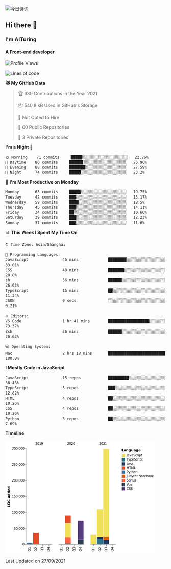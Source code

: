 <img alt="今日诗词" src="https://v2.jinrishici.com/one.svg?font-size=30&spacing=2&color=skyblue" style="max-width:100%; display: block; margin: 0 auto;">

## Hi there 👋
### I'm AITuring
#### A Front-end developer

<!-- <img src="./dhx.gif" width="400px"/> -->

<!--START_SECTION:waka-->
![Profile Views](http://img.shields.io/badge/Profile%20Views-1-blue)

![Lines of code](https://img.shields.io/badge/From%20Hello%20World%20I%27ve%20Written-644834%20lines%20of%20code-blue)

**🐱 My GitHub Data** 

> 🏆 330 Contributions in the Year 2021
 > 
> 📦 540.8 kB Used in GitHub's Storage 
 > 
> 🚫 Not Opted to Hire
 > 
> 📜 60 Public Repositories 
 > 
> 🔑 3 Private Repositories  
 > 
**I'm a Night 🦉** 

```text
🌞 Morning    71 commits     █████░░░░░░░░░░░░░░░░░░░░   22.26% 
🌆 Daytime    86 commits     ██████░░░░░░░░░░░░░░░░░░░   26.96% 
🌃 Evening    88 commits     ███████░░░░░░░░░░░░░░░░░░   27.59% 
🌙 Night      74 commits     █████░░░░░░░░░░░░░░░░░░░░   23.2%

```
📅 **I'm Most Productive on Monday** 

```text
Monday       63 commits     █████░░░░░░░░░░░░░░░░░░░░   19.75% 
Tuesday      42 commits     ███░░░░░░░░░░░░░░░░░░░░░░   13.17% 
Wednesday    59 commits     ████░░░░░░░░░░░░░░░░░░░░░   18.5% 
Thursday     45 commits     ███░░░░░░░░░░░░░░░░░░░░░░   14.11% 
Friday       34 commits     ██░░░░░░░░░░░░░░░░░░░░░░░   10.66% 
Saturday     39 commits     ███░░░░░░░░░░░░░░░░░░░░░░   12.23% 
Sunday       37 commits     ███░░░░░░░░░░░░░░░░░░░░░░   11.6%

```


📊 **This Week I Spent My Time On** 

```text
⌚︎ Time Zone: Asia/Shanghai

💬 Programming Languages: 
JavaScript               45 mins             ████████░░░░░░░░░░░░░░░░░   33.01% 
CSS                      40 mins             ███████░░░░░░░░░░░░░░░░░░   28.8% 
sh                       36 mins             ██████░░░░░░░░░░░░░░░░░░░   26.63% 
TypeScript               15 mins             ██░░░░░░░░░░░░░░░░░░░░░░░   11.34% 
JSON                     0 secs              ░░░░░░░░░░░░░░░░░░░░░░░░░   0.21%

🔥 Editors: 
VS Code                  1 hr 41 mins        ██████████████████░░░░░░░   73.37% 
Zsh                      36 mins             ██████░░░░░░░░░░░░░░░░░░░   26.63%

💻 Operating System: 
Mac                      2 hrs 18 mins       █████████████████████████   100.0%

```

**I Mostly Code in JavaScript** 

```text
JavaScript               15 repos            █████████░░░░░░░░░░░░░░░░   38.46% 
TypeScript               5 repos             ███░░░░░░░░░░░░░░░░░░░░░░   12.82% 
HTML                     4 repos             ██░░░░░░░░░░░░░░░░░░░░░░░   10.26% 
CSS                      4 repos             ██░░░░░░░░░░░░░░░░░░░░░░░   10.26% 
Python                   3 repos             ██░░░░░░░░░░░░░░░░░░░░░░░   7.69%

```


**Timeline**

![Chart not found](https://raw.githubusercontent.com/AITuring/AITuring/main/charts/bar_graph.png) 


 Last Updated on 27/09/2021
<!--END_SECTION:waka-->


